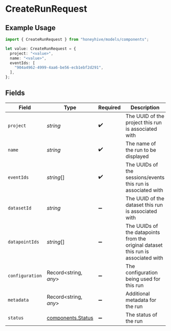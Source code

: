 # CreateRunRequest

## Example Usage

```typescript
import { CreateRunRequest } from "honeyhive/models/components";

let value: CreateRunRequest = {
  project: "<value>",
  name: "<value>",
  eventIds: [
    "904a4962-4999-4aa6-be56-ecb1ebf2d291",
  ],
};
```

## Fields

| Field                                                                             | Type                                                                              | Required                                                                          | Description                                                                       |
| --------------------------------------------------------------------------------- | --------------------------------------------------------------------------------- | --------------------------------------------------------------------------------- | --------------------------------------------------------------------------------- |
| `project`                                                                         | *string*                                                                          | :heavy_check_mark:                                                                | The UUID of the project this run is associated with                               |
| `name`                                                                            | *string*                                                                          | :heavy_check_mark:                                                                | The name of the run to be displayed                                               |
| `eventIds`                                                                        | *string*[]                                                                        | :heavy_check_mark:                                                                | The UUIDs of the sessions/events this run is associated with                      |
| `datasetId`                                                                       | *string*                                                                          | :heavy_minus_sign:                                                                | The UUID of the dataset this run is associated with                               |
| `datapointIds`                                                                    | *string*[]                                                                        | :heavy_minus_sign:                                                                | The UUIDs of the datapoints from the original dataset this run is associated with |
| `configuration`                                                                   | Record<string, *any*>                                                             | :heavy_minus_sign:                                                                | The configuration being used for this run                                         |
| `metadata`                                                                        | Record<string, *any*>                                                             | :heavy_minus_sign:                                                                | Additional metadata for the run                                                   |
| `status`                                                                          | [components.Status](../../models/components/status.md)                            | :heavy_minus_sign:                                                                | The status of the run                                                             |